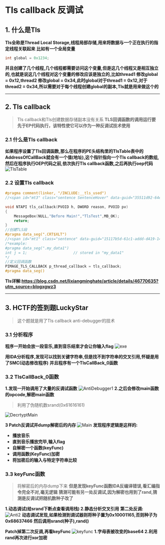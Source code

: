 # Tls callback 反调试
## 1. 什么是Tls
**Tls全称是Thread Local Storage,线程局部存储,用来将数据与一个正在执行的指定线程关联起来**
**比如有一个全局变量**
```C++
int global = 0x1234;
```
**并且创建了几个线程,几个线程都需要访问这个变量,但是这几个线程又是相互独立的,也就是说这几个线程对这个变量的修改应该是独立的,比如thread1 修改global = 0x12,thread2 修改global = 0x34,此时global对于thread1 = 0x12,对于thread2 = 0x34,所以需要对于每个线程创建global的副本,Tls就是用来做这个的**

------------------------

## 2. Tls callback
>Tls callback和Tls创建数据存储副本没有关系
>**TLS回调函数的调用运行要先于EP代码执行，该特性使它可以作为一种反调试技术使用**
### 2.1 什么是Tls callback
**如果程序设置了Tls回调函数,那么在程序的PE头结构里的TlsTable表中的AddressOfCallBack就会有一个值(地址),这个指针指向一个Tls callback的数组,然后在程序执行OEP代码之前,依次执行Tls callback函数,之后再执行oep代码**
![TlsTable](TlsTable.jpg)

### 2.2 设置Tls callback

```C++
#pragma comment(linker, "/INCLUDE:__tls_used")
//<span id="mt3" class="sentence SentenceHover" data-guid="35511d92-64ec-2051-fb37-f1dab0c450e3" data-approved="/INCLUDE 选项告知链接器将指定的符号添加到符号表中。">The /INCLUDE option tells the linker to add a specified symbol to the symbol table.</span>
 
void NTAPI tls_callback(PVOID h, DWORD reason, PVOID pv)
{
	MessageBox(NULL,"Before Main!","TlsTest",MB_OK);
	return;
}
//创建TLS段
#pragma data_seg(".CRT$XLT")
//<span id="mt1" class="sentence" data-guid="15117b5d-61c1-addd-d419-146c7c47a1f4" data-approved="指定 .obj 文件中用于存储初始化变量的数据段。">Specifies the data segment where initialized variables are stored in the .obj file. </span>
/*example:
#pragma data_seg(".my_data1")
int j = 1;                     // stored in "my_data1" 
*/
//定义回调函数
PIMAGE_TLS_CALLBACK p_thread_callback = tls_callback;
#pragma data_seg()
```
**Tls详解:https://blog.csdn.net/lixiangminghate/article/details/46770635?utm_source=blogxgwz3**

------------------------

## 3. HCTF的签到题LuckyStar
>这个题就是用了Tls callback anti-debugger的技术

### 3.1 分析程序

**程序一开始会放一段音乐,直到音乐结束才会让你输入flag**
![exe](ExeInit.jpg)

**用IDA分析程序,发现可以找到关键字符串,但是找不到字符串的交叉引用,怀疑是用了SMC(动态修改程序)**
**并且程序有一个TlsCallBack_0函数**

### 3.2 TlsCallBack_0函数
**1.发现一开始调用了大量的反调试函数**
![AntiDebugger1](TlsAnti.jpg)
**2.之后会修改main函数的opcode,解密main函数**
>利用了伪随机数srand(0x61616161)

![DecrtyptMain](DeMain.jpg)

**3 Patch反调试并dump解密后的内存**
![Main](Main.jpg)
**发现程序逻辑是这样的:**
* **播放音乐**
* **直到音乐播放完毕,输入flag**
* **自解密一个函数(keyFunc)**
* **调用函数(KeyFunc)加密**
* **将加密后的输入与特定字符串比较**

### 3.3 keyFunc函数
>将解密后的内存dump下来
**但是发现keyFunc函数IDA反编译错误,看汇编指令完全不对,毫无逻辑**
**猜测可能有另一处反调试,因为解密也用到了rand,猜测是反调试把随机数种子改了**

**1.动态调试(给srand下断点查看调用栈) 2.静态分析交叉引用**
**第二处反调:**
![Anti2](Anti2.jpg)
**动态调试发现,如果检测到调试器则将种子置为0x10001165,否则种子为0x68637466**
**然后调用srand(种子),rand()**

**Patch掉第二次反调,再看keyFunc**
![keyfunc](keyFunc.jpg)
**1.字母表被改变的base64 2.利用rand再次进行xor加密**

